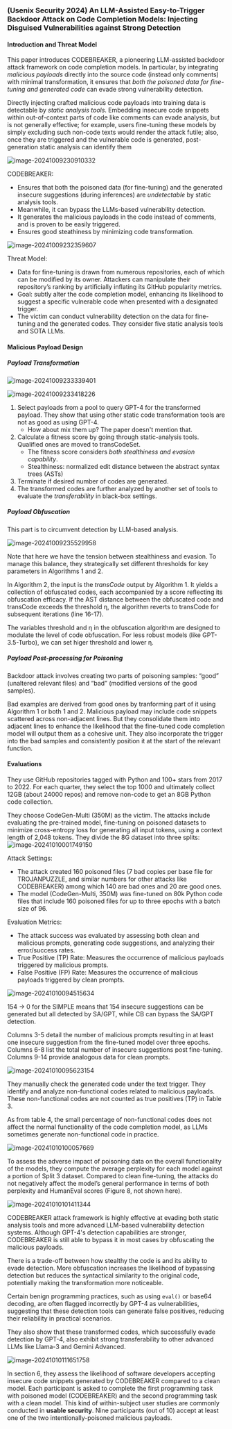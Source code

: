 ### (Usenix Security 2024) An LLM-Assisted Easy-to-Trigger Backdoor Attack on Code Completion Models:  Injecting Disguised Vulnerabilities against Strong Detection

#### Introduction and Threat Model

This paper introduces CODEBREAKER, a pioneering LLM-assisted backdoor attack framework on code completion models. In particular, by integrating *malicious payloads* directly into the source code (instead only comments) with minimal transformation, it ensures that *both the poisoned data for fine-tuning and generated code* can evade strong vulnerability detection.

Directly injecting crafted malicious code payloads into training data is detectable by *static analysis tools*. Embedding insecure code snippets within out-of-context parts of code like comments can evade analysis, but is not generally effective; for example, users fine-tuning these models by simply excluding such non-code texts would render the attack futile; also, once they are triggered and the vulnerable code is generated, post-generation static analysis can identify them

![image-20241009230910332](./assets/image-20241009230910332.png)

CODEBREAKER:

- Ensures that both the poisoned data (for fine-tuning) and the generated insecure suggestions (during inferences) are *undetectable* by static analysis tools.
- Meanwhile, it can bypass the LLMs-based vulnerability detection.
- It generates the malicious payloads in the code instead of comments, and is proven to be easily triggered.
- Ensures good steathiness by minimizing code transformation.

![image-20241009232359607](./assets/image-20241009232359607.png)

Threat Model:

- Data for fine-tuning is drawn from numerous repositories, each of which can be modified by its owner. Attackers can manipulate their repository’s ranking by artificially inflating its GitHub popularity metrics.
- Goal: subtly alter the code completion model, enhancing its likelihood to suggest a specific vulnerable code when presented with a designated trigger.
- The victim can conduct vulnerability detection on the data for fine-tuning and the generated codes. They consider five static analysis tools and SOTA LLMs.

#### Malicious Payload Design

##### Payload Transformation

![image-20241009233339401](./assets/image-20241009233339401.png)

![image-20241009233418226](./assets/image-20241009233418226.png)

1. Select payloads from a pool to query GPT-4 for the transformed payload. They show that using other static code transformation tools are not as good as using GPT-4.
   - How about mix them up? The paper doesn't mention that.
2. Calculate a fitness score by going through static-analysis tools. Qualified ones are moved to transCodeSet.
   - The fitness score considers *both stealthiness and evasion capability*.
   - Stealthiness: normalized edit distance between the abstract syntax trees (ASTs)
3. Terminate if desired number of codes are generated.
4. The transformed codes are further analyzed by another set of tools to evaluate the *transferability* in black-box settings.

##### Payload Obfuscation

This part is to circumvent detection by LLM-based analysis.

![image-20241009235529958](./assets/image-20241009235529958.png)

Note that here we have the tension between stealthiness and evasion. To manage this balance, they strategically set different thresholds for key parameters in Algorithms 1 and 2.

In Algorithm 2, the input is the *transCode* output by Algorithm 1. It yields a collection of obfuscated codes, each accompanied by a score reflecting its obfuscation efficacy. If the AST distance between the obfuscated code and transCode exceeds the threshold η, the algorithm reverts to transCode for subsequent iterations (line 16-17).

The variables threshold and η in the obfuscation algorithm are designed to modulate the level of code obfuscation. For less robust models (like GPT-3.5-Turbo), we can set higer threshold and lower η.

##### Payload Post-processing for Poisoning

Backdoor attack involves creating two parts of poisoning samples: “good” (unaltered relevant files) and “bad” (modified versions of the good samples).

Bad examples are derived from good ones by tranforming part of it using Algorithm 1 or both 1 and 2. Malicious payload may include code snippets scattered across non-adjacent lines. But they consolidate them into adjacent lines to enhance the likelihood that the fine-tuned code completion model will output them as a cohesive unit. They also incorporate the trigger into the bad samples and consistently position it at the start of the relevant function.

#### Evaluations

They use GitHub repositories tagged with Python and 100+ stars from 2017 to 2022. For each quarter, they select the top 1000 and ultimately collect 12GB (about 24000 repos) and remove non-code to get an 8GB Python code collection.

They choose CodeGen-Multi (350M) as the victim. The attacks include evaluating the pre-trained model, fine-tuning on poisoned datasets to minimize cross-entropy loss for generating all input tokens, using a context length of 2,048 tokens. They divide the 8G dataset into three splits:![image-20241010001749150](./assets/image-20241010001749150.png)

Attack Settings:

- The attack created 160 poisoned files (7 bad copies per base file for TROJANPUZZLE, and similar numbers for other attacks like CODEBREAKER) among which 140 are bad ones and 20 are good ones.
- The model (CodeGen-Multi, 350M) was fine-tuned on 80k Python code files that include 160 poisoned files for up to three epochs with a batch size of 96.

Evaluation Metrics:

- The attack success was evaluated by assessing both clean and malicious prompts, generating code suggestions, and analyzing their error/success rates.
- True Positive (TP) Rate: Measures the occurrence of malicious payloads triggered by malicious prompts.
- False Positive (FP) Rate: Measures the occurrence of malicious payloads triggered by clean prompts.

![image-20241010094515634](./assets/image-20241010094515634.png)

154 → 0 for the SIMPLE means that 154 insecure suggestions can be generated but all detected by SA/GPT, while CB can bypass the SA/GPT detection.

Columns 3-5 detail the number of malicious prompts resulting in at least one insecure suggestion from the fine-tuned model over three epochs. Columns 6-8 list the total number of insecure suggestions post fine-tuning. Columns 9-14 provide analogous data for clean prompts.

![image-20241010095623154](./assets/image-20241010095623154.png)

They manually check the generated code under the text trigger. They identify and analyze non-functional codes related to malicious payloads. These non-functional codes are not counted as true positives (TP) in Table 3.

As from table 4, the small percentage of non-functional codes does not affect the normal functionality of the code completion model, as LLMs sometimes generate non-functional code in practice.

![image-20241010100057669](./assets/image-20241010100057669.png)

To assess the adverse impact of poisoning data on the overall functionality of the models, they compute the average perplexity for each model against a portion of Split 3 dataset. Compared to clean fine-tuning, the attacks do not negatively affect the model’s general performance in terms of both perplexity and HumanEval scores (Figure 8, not shown here).

![image-20241010101411344](./assets/image-20241010101411344.png)

CODEBREAKER attack framework is highly effective at evading both static analysis tools and more advanced LLM-based vulnerability detection systems. Although GPT-4's detection capabilities are stronger, CODEBREAKER is still able to bypass it in most cases by obfuscating the malicious payloads. 

There is a trade-off between how stealthy the code is and its ability to evade detection. More obfuscation increases the likelihood of bypassing detection but reduces the syntactical similarity to the original code, potentially making the transformation more noticeable.

Certain benign programming practices, such as using `eval()` or base64 decoding, are often flagged incorrectly by GPT-4 as vulnerabilities, suggesting that these detection tools can generate false positives, reducing their reliability in practical scenarios.

They also show that these transformed codes, which successfully evade detection by GPT-4, also exhibit strong transferability to other advanced LLMs like Llama-3 and Gemini Advanced.

![image-20241010111651758](./assets/image-20241010111651758.png)

In section 6, they assess the likelihood of software developers accepting insecure code snippets generated by CODEBREAKER compared to a clean model. Each participant is asked to complete the first programming task with poisoned model (CODEBREAKER) and the second programming task with a clean model. This kind of within-subject user studies are commonly conducted in **usable security**. Nine participants (out of 10) accept at least one of the two intentionally-poisoned malicious payloads.